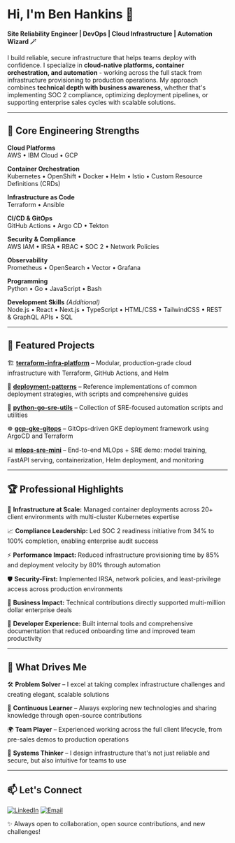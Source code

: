 # Hi, I'm Ben Hankins 👋

**Site Reliability Engineer | DevOps | Cloud Infrastructure | Automation Wizard 🪄**

I build reliable, secure infrastructure that helps teams deploy with confidence. I specialize in **cloud-native platforms, container orchestration, and automation** - working across the full stack from infrastructure provisioning to production operations. My approach combines **technical depth with business awareness**, whether that's implementing SOC 2 compliance, optimizing deployment pipelines, or supporting enterprise sales cycles with scalable solutions.

---

## 🚀 Core Engineering Strengths

**Cloud Platforms**  
AWS • IBM Cloud • GCP

**Container Orchestration**  
Kubernetes • OpenShift • Docker • Helm • Istio • Custom Resource Definitions (CRDs)

**Infrastructure as Code**  
Terraform • Ansible

**CI/CD & GitOps**  
GitHub Actions • Argo CD • Tekton

**Security & Compliance**  
AWS IAM • IRSA • RBAC • SOC 2 • Network Policies

**Observability**  
Prometheus • OpenSearch • Vector • Grafana

**Programming**  
Python • Go • JavaScript • Bash

**Development Skills** *(Additional)*  
Node.js • React • Next.js • TypeScript • HTML/CSS • TailwindCSS • REST & GraphQL APIs • SQL

---

## 📌 Featured Projects

🏗️ **[terraform-infra-platform](https://github.com/WBHankins93/terraform-infra-platform)** – Modular, production-grade cloud infrastructure with Terraform, GitHub Actions, and Helm

🚀 **[deployment-patterns](https://github.com/WBHankins93/deployment-patterns)** – Reference implementations of common deployment strategies, with scripts and comprehensive guides

🐍 **[python-go-sre-utils](https://github.com/WBHankins93/python-go-sre-utils)** – Collection of SRE-focused automation scripts and utilities

☸️ **[gcp-gke-gitops](https://github.com/WBHankins93/gcp-gke-gitops)** – GitOps-driven GKE deployment framework using ArgoCD and Terraform

📊 **[mlops-sre-mini](https://github.com/WBHankins93/mlops-sre-mini)** – End-to-end MLOps + SRE demo: model training, FastAPI serving, containerization, Helm deployment, and monitoring

---

## 🏆 Professional Highlights

🎯 **Infrastructure at Scale:** Managed container deployments across 20+ client environments with multi-cluster Kubernetes expertise

📈 **Compliance Leadership:** Led SOC 2 readiness initiative from 34% to 100% completion, enabling enterprise audit success

⚡ **Performance Impact:** Reduced infrastructure provisioning time by 85% and deployment velocity by 80% through automation

🛡️ **Security-First:** Implemented IRSA, network policies, and least-privilege access across production environments

💼 **Business Impact:** Technical contributions directly supported multi-million dollar enterprise deals

🔧 **Developer Experience:** Built internal tools and comprehensive documentation that reduced onboarding time and improved team productivity

---

## 🌟 What Drives Me

🛠 **Problem Solver** – I excel at taking complex infrastructure challenges and creating elegant, scalable solutions

🌱 **Continuous Learner** – Always exploring new technologies and sharing knowledge through open-source contributions

🌍 **Team Player** – Experienced working across the full client lifecycle, from pre-sales demos to production operations

🎨 **Systems Thinker** – I design infrastructure that's not just reliable and secure, but also intuitive for teams to use

---

## 📫 Let's Connect

[![LinkedIn](https://img.shields.io/badge/LinkedIn-0077B5?style=for-the-badge&logo=linkedin&logoColor=white)](https://linkedin.com/in/wbhankins93)
[![Email](https://img.shields.io/badge/Email-D14836?style=for-the-badge&logo=gmail&logoColor=white)](mailto:benhankins.work@gmail.com)

✨ Always open to collaboration, open source contributions, and new challenges!
